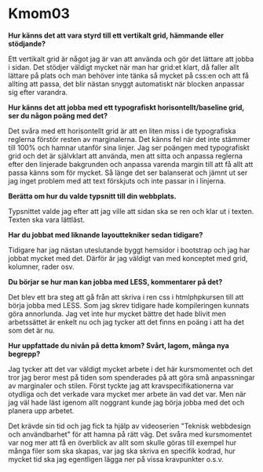 Kmom03
===============================



**Hur känns det att vara styrd till ett vertikalt grid, hämmande eller stödjande?**

Ett vertikalt grid är något jag är van att använda och gör det lättare att jobba i sidan. 
Det stödjer väldigt mycket när man har grid:et klart, då faller allt lättare på plats och man behöver inte tänka så mycket på css:en och att få allting att passa, det blir nästan snyggt automatiskt när blocken anpassar sig efter varandra.

**Hur känns det att jobba med ett typografiskt horisontellt/baseline grid, ser du någon poäng med det?**

Det svåra med ett horisontellt grid är att en liten miss i de typografiska reglerna förstör resten av marginalerna. Det känns fel när det inte stämmer till 100% och hamnar utanför sina linjer. Jag ser poängen med typografiskt grid och det är självklart att använda, men att sitta och anpassa reglerna efter den linjerade bakgrunden och anpassa varenda margin till att få allt att passa känns som för mycket. Så länge det ser balanserat och jämnt ut ser jag inget problem med att text förskjuts och inte passar in i linjerna.

**Berätta om hur du valde typsnitt till din webbplats.**

Typsnittet valde jag efter att jag ville att sidan ska se ren och klar ut i texten. Texten ska vara lättläst. 

**Har du jobbat med liknande layouttekniker sedan tidigare?**

Tidigare har jag nästan uteslutande byggt hemsidor i bootstrap och jag har jobbat mycket med det. Därför är jag väldigt van med konceptet med grid, kolumner, rader osv. 

**Du börjar se hur man kan jobba med LESS, kommentarer på det?**

Det blev ett bra steg att gå från att skriva i ren css i htmlphpkursen till att börja jobba med LESS. Som jag skrev tidigare hade kompileringen kunnats göra annorlunda. Jag vet inte hur mycket bättre det hade blivit men arbetssättet är enkelt nu och jag tycker att det finns en poäng i att ha det som det är nu. 

**Hur uppfattade du nivån på detta kmom? Svårt, lagom, många nya begrepp?**

Jag tycker att det var väldigt mycket arbete i det här kursmomentet och det tror jag beror mest på tiden som spenderades på att göra små anpassningar av marginaler och stilen. Först tyckte jag att kravspecifikationerna var otydliga och det verkade vara mycket mer arbete än vad det var. Men när jag väl hade läst igenom allt noggrant kunde jag börja jobba med det och planera upp arbetet. 

Det krävde sin tid och jag fick ta hjälp av videoserien "Teknisk webbdesign och användbarhet" för att hamna på rätt väg. Det svåra med kursmomentet var nog mer att få en överblick av allt som skulle göras till exempel hur många filer som ska skapas, var jag ska skriva en specifik kodrad, hur mycket tid ska jag egentligen lägga ner på vissa kravpunkter o.s.v.
